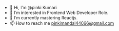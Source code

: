 - 👋 Hi, I’m @pinki Kumari
- 👀 I’m interested in Frontend Web Developer Role.
- 🌱 I’m currently mastering Reactjs.
- 📫 How to reach me pinkimandal44066@gmail.com



<!---
pinkimandal44066/pinkimandal44066 is a ✨ special ✨ repository because its `README.md` (this file) appears on your GitHub profile.
You can click the Preview link to take a look at your changes.
--->
